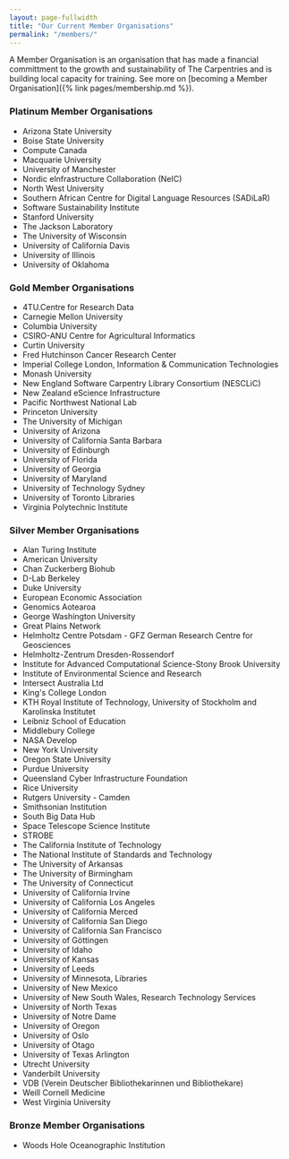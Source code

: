 ```yaml
---
layout: page-fullwidth
title: "Our Current Member Organisations"
permalink: "/members/"
---
```


A Member Organisation is an organisation that has made a financial committment to
the growth and sustainability of The Carpentries and is building local capacity for training. See more on [becoming a Member Organisation]({% link pages/membership.md %}).

### Platinum Member Organisations

- Arizona State University
- Boise State University
- Compute Canada
- Macquarie University
- University of Manchester
- Nordic eInfrastructure Collaboration (NeIC)
- North West University
- Southern African Centre for Digital Language Resources (SADiLaR)
- Software Sustainability Institute
- Stanford University
- The Jackson Laboratory
- The University of Wisconsin
- University of California Davis
- University of Illinois
- University of Oklahoma

### Gold Member Organisations

- 4TU.Centre for Research Data 
- Carnegie Mellon University
- Columbia University
- CSIRO-ANU Centre for Agricultural Informatics
- Curtin University
- Fred Hutchinson Cancer Research Center
- Imperial College London, Information & Communication Technologies
- Monash University
- New England Software Carpentry Library Consortium (NESCLiC)
- New Zealand eScience Infrastructure
- Pacific Northwest National Lab
- Princeton University
- The University of Michigan
- University of Arizona
- University of California Santa Barbara
- University of Edinburgh
- University of Florida
- University of Georgia
- University of Maryland
- University of Technology Sydney
- University of Toronto Libraries
- Virginia Polytechnic Institute


### Silver Member Organisations

- Alan Turing Institute
- American University
- Chan Zuckerberg Biohub
- D-Lab Berkeley
- Duke University
- European Economic Association
- Genomics Aotearoa
- George Washington University
- Great Plains Network
- Helmholtz Centre Potsdam - GFZ German Research Centre for Geosciences
- Helmholtz-Zentrum Dresden-Rossendorf
- Institute for Advanced Computational Science-Stony Brook University
- Institute of Environmental Science and Research
- Intersect Australia Ltd
- King's College London
- KTH Royal Institute of Technology, University of Stockholm and Karolinska Institutet
- Leibniz School of Education
- Middlebury College
- NASA Develop
- New York University
- Oregon State University
- Purdue University
- Queensland Cyber Infrastructure Foundation
- Rice University
- Rutgers University - Camden
- Smithsonian Institution
- South Big Data Hub
- Space Telescope Science Institute
- STROBE
- The California Institute of Technology
- The National Institute of Standards and Technology
- The University of Arkansas
- The University of Birmingham
- The University of Connecticut
- University of California Irvine
- University of California Los Angeles
- University of California Merced
- University of California San Diego
- University of California San Francisco
- University of Göttingen
- University of Idaho
- University of Kansas
- University of Leeds
- University of Minnesota, Libraries
- University of New Mexico
- University of New South Wales, Research Technology Services
- University of North Texas
- University of Notre Dame
- University of Oregon
- University of Oslo
- University of Otago
- University of Texas Arlington
- Utrecht University
- Vanderbilt University
- VDB (Verein Deutscher Bibliothekarinnen und Bibliothekare)
- Weill Cornell Medicine
- West Virginia University


### Bronze Member Organisations
 
 - Woods Hole Oceanographic Institution
